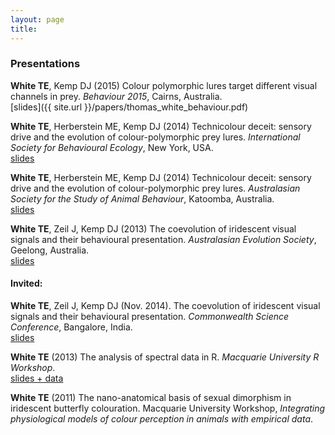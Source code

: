 ```yaml
---
layout: page
title: 
---
```


### Presentations

**White TE**, Kemp DJ (2015) Colour polymorphic lures target different visual channels in prey. _Behaviour 2015_, Cairns, Australia.  
[slides]({{ site.url }}/papers/thomas_white_behaviour.pdf)

**White TE**, Herberstein ME, Kemp DJ (2014) Technicolour deceit: sensory drive and the evolution of colour-polymorphic prey lures. _International Society for Behavioural Ecology_, New York, USA.  
[slides](http://dx.doi.org/10.6084/m9.figshare.1246146)

**White TE**, Herberstein ME, Kemp DJ (2014) Technicolour deceit: sensory drive and the evolution of colour-polymorphic prey lures. _Australasian Society for the Study of Animal Behaviour_, Katoomba, Australia.  
[slides](http://dx.doi.org/10.6084/m9.figshare.1246146)

**White TE**, Zeil J, Kemp DJ (2013) The coevolution of iridescent visual signals and their behavioural presentation. _Australasian Evolution Society_, Geelong, Australia.  
[slides](http://dx.doi.org/10.6084/m9.figshare.1246147)

#### Invited:

**White TE**, Zeil J, Kemp DJ (Nov. 2014). The coevolution of iridescent visual signals and their behavioural presentation. _Commonwealth Science Conference_, Bangalore, India.  
[slides](http://dx.doi.org/10.6084/m9.figshare.1246147)

**White TE** (2013) The analysis of spectral data in R. _Macquarie University R Workshop_.  
[slides + data](http://dx.doi.org/10.6084/m9.figshare.897979)

**White TE** (2011) The nano-anatomical basis of sexual dimorphism in iridescent butterfly colouration. Macquarie University Workshop, _Integrating physiological models of colour perception in animals with empirical data_.

